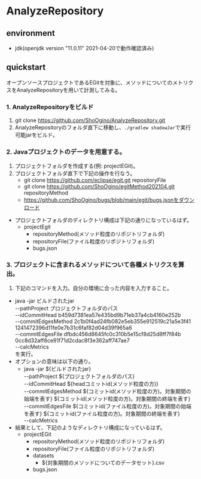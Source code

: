 # AnalyzeRepository
## environment
- jdk(openjdk version "11.0.11" 2021-04-20で動作確認済み)
## quickstart
オープンソースプロジェクトであるEGitを対象に、メソッドについてのメトリクスをAnalyzeRepositoryを用いて計測してみる。
### 1. AnalyzeRepositoryをビルド
1. git clone https://github.com/ShoOgino/AnalyzeRepository.git
2. AnalyzeRepositoryのフォルダ直下に移動し、`./gradlew shadowJar`で実行可能jarをビルド。

### 2. Javaプロジェクトのデータを用意する。
1. プロジェクトフォルダを作成する(例: projectEGit)。
2. プロジェクトフォルダ直下で下記の操作を行なう。
    - git clone https://github.com/eclipse/egit.git repositoryFile
    - git clone https://github.com/ShoOgino/egitMethod202104.git repositoryMethod
    - https://github.com/ShoOgino/bugs/blob/main/egit/bugs.jsonをダウンロード
- プロジェクトフォルダのディレクトリ構成は下記の通りになっているはず。
    - projectEgit
        - repositoryMethod(メソッド粒度のリポジトリフォルダ)
        - repositoryFile(ファイル粒度のリポジトリフォルダ)
        - bugs.json

### 3. プロジェクトに含まれるメソッドについて各種メトリクスを算出。
1. 下記のコマンドを入力。自分の環境に合った内容を入力すること。
- java -jar ビルドされたjar<br>
    --pathProject プロジェクトフォルダのパス<br>
    --idCommitHead b459d7381ea57e435bd9b71eb37a4cb4160e252b <br>
    --commitEdgesMethod 2c1b0f4ad24fb082e5eb355e912519c21a5e3f41 1241472396d11fe0e7b31c6faf82d04d39f965a6 <br>
    --commitEdgesFile dfbdc456d8645fc0c310b5e15cf8d25d8ff7f84b 0cc8d32aff8ce91f71d2cdac8f3e362aff747ae7<br>
    --calcMetrics<br>
    を実行。
- オプションの意味は以下の通り。
    - java -jar ${ビルドされたjar}<br>
        --pathProject ${プロジェクトフォルダのパス}<br>
        --idCommitHead ${headコミットid(メソッド粒度の方)}<br>
        --commitEdgesMethod ${コミットid(メソッド粒度の方)。対象期間の始端を表す} ${コミットid(メソッド粒度の方)。対象期間の終端を表す}<br>
        --commitEdgesFile ${コミットid(ファイル粒度の方)。対象期間の始端を表す} ${コミットid(ファイル粒度の方)。対象期間の終端を表す}<br>
        --calcMetrics<br>
- 結果として、下記のようなディレクトリ構成になっているはず。
    - projectEGit
        - repositoryMethod(メソッド粒度のリポジトリフォルダ)
        - repositoryFile(ファイル粒度のリポジトリフォルダ)
        - datasets
            - ${対象期間のメソッドについてのデータセット}.csv
        - bugs.json
